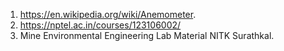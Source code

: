 1.	https://en.wikipedia.org/wiki/Anemometer.
2.	https://nptel.ac.in/courses/123106002/
3.	Mine Environmental Engineering Lab Material NITK Surathkal.


